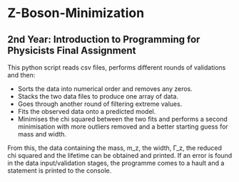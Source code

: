 # Z-Boson-Minimization

## 2nd Year: Introduction to Programming for Physicists Final Assignment

This python script reads csv files, performs different rounds of validations and then:

- Sorts the data into numerical order and removes any zeros.
- Stacks the two data files to produce one array of data.
- Goes through another round of filtering extreme values.
- Fits the observed data onto a predicted model.
- Minimises the chi squared between the two fits and performs a second minimisation with more outliers removed and a better starting guess for mass and width.

From this, the data containing the mass, m_z, the width, Γ_z, the reduced chi squared and the lifetime can be obtained and printed.
If an error is found in the data input/validation stages, the programme comes to a hault and a statement is printed to the console.


